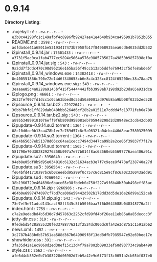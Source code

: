 0.9.14
======

**Directory Listing:**

 - .nojekyll : `0` : `-rw-r--r--` - `e3b0c44298fc1c149afbf4c8996fb92427ae41e4649b934ca495991b7852b855`
 - README.md : `2598` : `-rw-r--r--` - `adfda4ce41a6801be53193417473b7958fb17f84968935aea6cd64035dd2b532`
 - i2pinstall_0.9.14.jar : `17601433` : `-rw-r--r--` - `a3731f5ac0ca1fab4777ec9894e5064a576e9805785027a49850b9857898ef0a`
 - i2pinstall_0.9.14.jar.sig : `543` : `-rw-r--r--` - `9a2dd7f3ddc470c98d96216e165ba56f49ccb13ab5ddfe76943cf5dfe8abde5f`
 - i2pinstall_0.9.14_windows.exe : `14382418` : `-rw-r--r--` - `8e400551866c790e72d14d6f340653cb6e8c4c323cc8124f65200ec38a78aa75`
 - i2pinstall_0.9.14_windows.exe.sig : `543` : `-rw-r--r--` - `3eaaae85c4a8228a9145bf415f54444442fbb3998ab7198d92b23da65a931dca`
 - i2plogo.png : `46661` : `-rw-r--r--` - `2622fef997fd1dcc1c0ca63bbed0c55d50a9001ad976b8aa9bb08f023b2ec528`
 - i2psource_0.9.14.tar.bz2 : `22972642` : `-rw-r--r--` - `30bb7bbfd1ff829dab048bbb6264d6cf20b2a01511e7cddd4fc13771feb6a780`
 - i2psource_0.9.14.tar.bz2.sig : `543` : `-rw-r--r--` - `a895534899181076eff9f6b809d958081eb705948298d2d28948ec3cd642cb03`
 - i2pupdate-0.9.14.su2.torrent : `1364` : `-rw-r--r--` - `08c10d6ce0b13ca478b1ec7c769d57c8c5a96321a04cbc446d8eac7580325099`
 - i2pupdate-0.9.14.su3.torrent : `1364` : `-rw-r--r--` - `49a4b65637eb51370d66cc64ae1cecc7494d3447ca99b2e2ce05f39037f7f17a`
 - i2pupdate-0.9.14.sud.torrent : `1565` : `-rw-r--r--` - `581798e70d302829276350b097a7e77b014f8ac63560eb55697776aea406a91c`
 - i2pupdate.su2 : `3956040` : `-rw-r--r--` - `94eb8e05df8b9d95e034810c6132c51634acb3e7f7c9ece8f473af238740a27d`
 - i2pupdate.su3 : `3956564` : `-rw-r--r--` - `fe64bfd41710a97bc6b0ceeebd95a99f0c757c6c815e9cf8c6a0c336043add91`
 - i2pupdate.sud : `9266962` : `-rw-r--r--` - `38b1966729e464696c6bace65e38fbdeb0a750f227a9f6b40b30ab498eff83ac`
 - i2pupdate_0.9.14.zip : `9266906` : `-rw-r--r--` - `404b0e6997474097cf7bd7ca006e59442d502b178dd3dd5de16e26d99a152ceb`
 - i2pupdate_0.9.14.zip.sig : `543` : `-rw-r--r--` - `73e7ef5e71adcd143cacf98ff345c5fb50f6baa7f6b8644688b048348776a2ff`
 - index.html : `7759` : `-rw-r--r--` - `c7a2e9edadbd4b5d30d7d457863c2252cfd99fd4bf26ee11eb85a0a85deccc3f`
 - jetty-dir.css : `319` : `-rw-r--r--` - `9fedebd5428a855320fe33788776213f2524dc006dc0fa42e3d8751c1591ab62`
 - news.xml : `1452` : `-rw-r--r--` - `3c2787b483bdb57b51aa588d367b649909f8f13dd8dfb7985547e92e69bec17e`
 - showhider.css : `391` : `-rw-r--r--` - `3fa35d42a1ec9060d2ed38ef15c13d4f79a7002b09033ef60d937734c9ab4490`
 - style.css : `2562` : `-rw-r--r--` - `afe6d4cb352e0b7b303228d06902d7eb9a42e9c6f73f13c0651a2cb65bf037e0`

